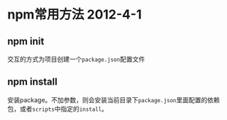 npm常用方法 2012-4-1
======================
npm init
----------------
交互的方式为项目创建一个`package.json`配置文件

npm install
----------------
安装package。不加参数，则会安装当前目录下`package.json`里面配置的依赖包，或者`scripts`中指定的`install`。
